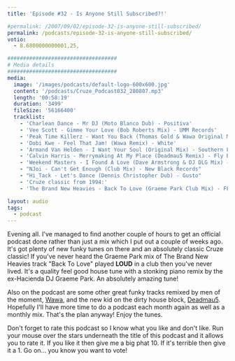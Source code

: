 ```yaml
---
title: 'Episode #32 - Is Anyone Still Subscribed?!'

#permalink: /2007/09/02/episode-32-is-anyone-still-subscribed/
permalink: /podcasts/episode-32-is-anyone-still-subscribed/
votio:
  - 8.6800000000001,25,

###################################
# Media details
###################################
media:
  image: '/images/podcasts/default-logo-600x600.jpg'
  content: '/podcasts/Cruze_Podcast032_280807.mp3'
  length: '00:58:19'
  duration: '3499'
  fileSize: '56166400'
  tracklist:
    - 'Charlean Dance - Mr DJ (Moto Blanco Dub) - Positiva'
    - 'Vee Scott - Gimme Your Love (Bob Roberts Mix) - UMM Records'
    - 'Peak Time Killerz - Want You Back (Thomas Gold & Wawa Original Mix) - Sume Music'
    - 'Dobi Kwe - Feel That Jam! (Wawa Remix) - White'
    - 'Armand Van Helden - I Want Your Soul (Original Mix) - Southern Fried Records'
    - 'Calvin Harris - Merrymaking At My Place (Deadmau5 Remix) - Fly Eye'
    - 'Weekend Masters - I Found A Love (Dave Armstrong & DJ DLG Mix) - Hit! Records'
    - "NJoi - Can't Get Enough (Club Mix) - New Black Records"
    - "Hi_Tack - Let's Dance (Dennis Christopher Dub) - Gusto"
    - 'Cruze classic from 1994:'
    - 'The Brand New Heavies - Back To Love (Graeme Park Club Mix) - FFRR'

layout: audio
tags:
  - podcast
---
```


Evening all. I've managed to find another couple of hours to get an official podcast done rather than just a mix which I put out a couple of weeks ago. It's got plenty of new funky tunes on there and an absolutely classic Cruze classic! If you've never heard the Graeme Park mix of The Brand New Heavies track "Back To Love" played **LOUD** in a club then you've never lived. It's a quality feel good house tune with a stonking piano remix by the ex-Hacienda DJ Graeme Park. An absolutely amazing tune!

Also on the podcast are some other great funky tracks remixed by men of the moment, [Wawa][3], and the new kid on the dirty house block, [Deadmau5][4]. Hopefully I'll have more time to do a podcast each month again as well as a monthly mix. That's the plan anyway! Enjoy the tunes.

Don't forget to rate this podcast so I know what you like and don't like. Run your mouse over the stars underneath the title of this podcast and it allows you to rate it. If you like it then give me a big phat 10. If it's terrible then give it a 1. Go on... you know you want to vote!

[1]: http://www.djcruze.co.uk/cms/wp-content/DownloadButton.gif
[2]: http://www.djcruzeaudio.co.uk/podcasts/Cruze_Podcast032_280807.mp3
[3]: http://myspace.com/wawamusicwawa
[4]: http://www.deadmau5.com/
